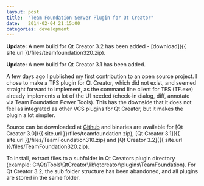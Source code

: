 ```yaml
---
layout: post
title:  "Team Foundation Server Plugin for Qt Creator"
date:   2014-02-04 21:15:00
categories: development
---
```


**Update:** A new build for Qt Creator 3.2 has been added - [download]({{ site.url }}/files/teamfoundation320.zip).

**Update:** A new build for Qt Creator 3.1 has been added.

A few days ago I published my first contribution to an open source project. I chose to make a TFS plugin for Qt Creator, which did not exist, and seemed straight forward to implement, as the command line client for TFS (TF.exe) already implements a lot of the UI needed (check-in dialog, diff, annotate via Team Foundation Power Tools). This has the downside that it does not feel as integrated as other VCS plugins for Qt Creator, but it makes the plugin a lot simpler.

Source can be downloaded at [Github](https://github.com/jesperhh/teamfoundation) and binaries are available for [Qt Creator 3.0]({{ site.url }}/files/teamfoundation.zip), [Qt Creator 3.1]({{ site.url }}/files/TeamFoundation310.zip) and [Qt Creator 3.2]({{ site.url }}/files/TeamFoundation320.zip). 

To install, extract files to a subfolder in Qt Creators plugin directory (example: C:\Qt\Tools\QtCreator\lib\qtcreator\plugins\TeamFoundation). For Qt Creator 3.2, the sub folder structure has been abandoned, and all plugins are stored in the same folder.